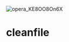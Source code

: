 ![opera_KE8OO8On6X](https://github.com/AlexVeeBee/cleanfile/assets/75509525/c7705dcd-ed7c-477a-a07f-53117648aa9a)

# cleanfile
